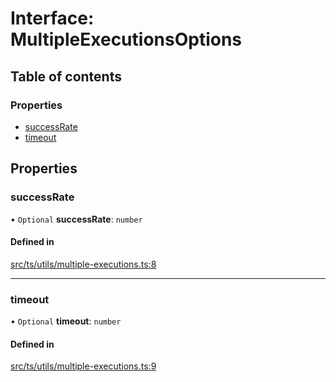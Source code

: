 # Interface: MultipleExecutionsOptions

## Table of contents

### Properties

- [successRate](MultipleExecutionsOptions.md#successrate)
- [timeout](MultipleExecutionsOptions.md#timeout)

## Properties

### successRate

• `Optional` **successRate**: `number`

#### Defined in

[src/ts/utils/multiple-executions.ts:8](https://gitlab.com/i3-market/code/wp3/t3.2/i3m-wallet-monorepo/-/blob/e504052/packages/base-wallet/src/ts/utils/multiple-executions.ts#L8)

___

### timeout

• `Optional` **timeout**: `number`

#### Defined in

[src/ts/utils/multiple-executions.ts:9](https://gitlab.com/i3-market/code/wp3/t3.2/i3m-wallet-monorepo/-/blob/e504052/packages/base-wallet/src/ts/utils/multiple-executions.ts#L9)
